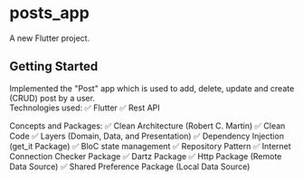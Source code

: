 # posts_app

A new Flutter project.

## Getting Started

Implemented the "Post" app which is used to add, delete, update and create (CRUD) post by a user.<br />
Technologies used:
✅  Flutter
✅ Rest API

Concepts and Packages:
✅ Clean Architecture (Robert C. Martin)
✅ Clean Code
✅ Layers (Domain, Data,  and Presentation)
✅ Dependency Injection (get_it Package)
✅ BloC state management 
✅ Repository Pattern
✅ Internet Connection Checker Package
✅ Dartz Package
✅ Http Package (Remote Data Source)
✅ Shared Preference Package (Local Data Source)

